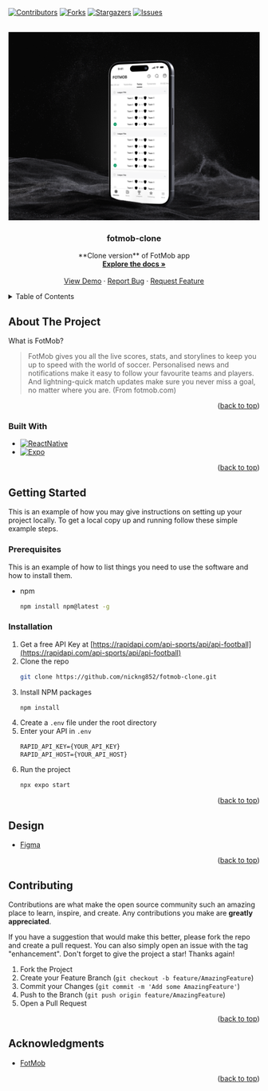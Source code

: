 <!-- Improved compatibility of back to top link: See: https://github.com/othneildrew/Best-README-Template/pull/73 -->

<a id="readme-top"></a>

<!--
*** Thanks for checking out the Best-README-Template. If you have a suggestion
*** that would make this better, please fork the repo and create a pull request
*** or simply open an issue with the tag "enhancement".
*** Don't forget to give the project a star!
*** Thanks again! Now go create something AMAZING! :D
-->

<!-- PROJECT SHIELDS -->
<!--
*** I'm using markdown "reference style" links for readability.
*** Reference links are enclosed in brackets [ ] instead of parentheses ( ).
*** See the bottom of this document for the declaration of the reference variables
*** for contributors-url, forks-url, etc. This is an optional, concise syntax you may use.
*** https://www.markdownguide.org/basic-syntax/#reference-style-links
-->

[![Contributors][contributors-shield]][contributors-url]
[![Forks][forks-shield]][forks-url]
[![Stargazers][stars-shield]][stars-url]
[![Issues][issues-shield]][issues-url]

<!-- PROJECT LOGO -->
<br />
<div align="center">
  <a href="https://github.com/nickng852/fotmob-clone">
    <img src="https://github.com/nickng852/fotmob-clone/blob/master/assets/images/screenshot.png?raw=true" alt="Screenshot">
  </a>

<h3 align="center">fotmob-clone</h3>

  <p align="center">
    **Clone version** of FotMob app
    <br />
    <a href="https://github.com/nickng852/fotmob-clone"><strong>Explore the docs »</strong></a>
    <br />
    <br />
    <a href="https://github.com/nickng852/fotmob-clone">View Demo</a>
    ·
    <a href="https://github.com/nickng852/fotmob-clone/issues/new?labels=bug&template=bug-report---.md">Report Bug</a>
    ·
    <a href="https://github.com/nickng852/fotmob-clone/issues/new?labels=enhancement&template=feature-request---.md">Request Feature</a>
  </p>
</div>

<!-- TABLE OF CONTENTS -->
<details>
  <summary>Table of Contents</summary>
  <ol>
    <li>
      <a href="#about-the-project">About The Project</a>
      <ul>
        <li><a href="#built-with">Built With</a></li>
      </ul>
    </li>
    <li>
      <a href="#getting-started">Getting Started</a>
      <ul>
        <li><a href="#prerequisites">Prerequisites</a></li>
        <li><a href="#installation">Installation</a></li>
      </ul>
    </li>
    <li><a href="#design">Design</a></li>
    <li><a href="#contributing">Contributing</a></li>
    <li><a href="#acknowledgments">Acknowledgments</a></li>
  </ol>
</details>

<!-- ABOUT THE PROJECT -->

## About The Project

What is FotMob?

> FotMob gives you all the live scores, stats, and storylines to keep you up to speed with the world of soccer. Personalised news and notifications make it easy to follow your favourite teams and players. And lightning-quick match updates make sure you never miss a goal, no matter where you are. (From fotmob.com)

<p align="right">(<a href="#readme-top">back to top</a>)</p>

### Built With

-   [![ReactNative][ReactNative.dev]][ReactNative-url]
-   [![Expo][Expo.dev]][Expo-url]

<p align="right">(<a href="#readme-top">back to top</a>)</p>

<!-- GETTING STARTED -->

## Getting Started

This is an example of how you may give instructions on setting up your project locally.
To get a local copy up and running follow these simple example steps.

### Prerequisites

This is an example of how to list things you need to use the software and how to install them.

-   npm
    ```sh
    npm install npm@latest -g
    ```

### Installation

1. Get a free API Key at [https://rapidapi.com/api-sports/api/api-football](https://rapidapi.com/api-sports/api/api-football)
2. Clone the repo
    ```sh
    git clone https://github.com/nickng852/fotmob-clone.git
    ```
3. Install NPM packages
    ```sh
    npm install
    ```
4. Create a `.env` file under the root directory
5. Enter your API in `.env`
    ```env
    RAPID_API_KEY={YOUR_API_KEY}
    RAPID_API_HOST={YOUR_API_HOST}
    ```
6. Run the project
    ```sh
    npx expo start
    ```

<p align="right">(<a href="#readme-top">back to top</a>)</p>

<!-- DESIGN -->

## Design

-   [Figma](https://www.figma.com/design/kNMjSTShQIFZRkXOAqsQkH/Fotmob-Clone?node-id=0-1&t=0RWhFkOQ5qpzHimf-1)

<p align="right">(<a href="#readme-top">back to top</a>)</p>

<!-- CONTRIBUTING -->

## Contributing

Contributions are what make the open source community such an amazing place to learn, inspire, and create. Any contributions you make are **greatly appreciated**.

If you have a suggestion that would make this better, please fork the repo and create a pull request. You can also simply open an issue with the tag "enhancement".
Don't forget to give the project a star! Thanks again!

1. Fork the Project
2. Create your Feature Branch (`git checkout -b feature/AmazingFeature`)
3. Commit your Changes (`git commit -m 'Add some AmazingFeature'`)
4. Push to the Branch (`git push origin feature/AmazingFeature`)
5. Open a Pull Request

<p align="right">(<a href="#readme-top">back to top</a>)</p>

<!-- ACKNOWLEDGMENTS -->

## Acknowledgments

-   [FotMob](https://www.fotmob.com/)

<p align="right">(<a href="#readme-top">back to top</a>)</p>

<!-- MARKDOWN LINKS & IMAGES -->
<!-- https://www.markdownguide.org/basic-syntax/#reference-style-links -->

[contributors-shield]: https://img.shields.io/github/contributors/nickng852/fotmob-clone.svg?style=for-the-badge
[contributors-url]: https://github.com/nickng852/fotmob-clone/graphs/contributors
[forks-shield]: https://img.shields.io/github/forks/nickng852/fotmob-clone.svg?style=for-the-badge
[forks-url]: https://github.com/nickng852/fotmob-clone/network/members
[stars-shield]: https://img.shields.io/github/stars/nickng852/fotmob-clone.svg?style=for-the-badge
[stars-url]: https://github.com/nickng852/fotmob-clone/stargazers
[issues-shield]: https://img.shields.io/github/issues/nickng852/fotmob-clone.svg?style=for-the-badge
[issues-url]: https://github.com/nickng852/fotmob-clone/issues
[license-shield]: https://img.shields.io/github/license/nickng852/fotmob-clone.svg?style=for-the-badge
[license-url]: https://github.com/nickng852/fotmob-clone/blob/master/LICENSE.txt
[linkedin-shield]: https://img.shields.io/badge/-LinkedIn-black.svg?style=for-the-badge&logo=linkedin&colorB=555
[linkedin-url]: https://linkedin.com/in/nickng852
[product-screenshot]: images/screenshot.png
[Next.js]: https://img.shields.io/badge/next.js-000000?style=for-the-badge&logo=nextdotjs&logoColor=white
[Next-url]: https://nextjs.org/
[React.js]: https://img.shields.io/badge/React-20232A?style=for-the-badge&logo=react&logoColor=61DAFB
[React-url]: https://reactjs.org/
[ReactNative.dev]: https://img.shields.io/badge/React_Native-20232A?style=for-the-badge&logo=react&logoColor=61DAFB
[ReactNative-url]: https://reactnative.dev/
[Expo.dev]: https://img.shields.io/badge/Expo-1B1F23?style=for-the-badge&logo=expo&logoColor=white
[Expo-url]: https://expo.dev/
[Vue.js]: https://img.shields.io/badge/Vue.js-35495E?style=for-the-badge&logo=vuedotjs&logoColor=4FC08D
[Vue-url]: https://vuejs.org/
[Angular.io]: https://img.shields.io/badge/Angular-DD0031?style=for-the-badge&logo=angular&logoColor=white
[Angular-url]: https://angular.io/
[Svelte.dev]: https://img.shields.io/badge/Svelte-4A4A55?style=for-the-badge&logo=svelte&logoColor=FF3E00
[Svelte-url]: https://svelte.dev/
[Laravel.com]: https://img.shields.io/badge/Laravel-FF2D20?style=for-the-badge&logo=laravel&logoColor=white
[Laravel-url]: https://laravel.com
[Bootstrap.com]: https://img.shields.io/badge/Bootstrap-563D7C?style=for-the-badge&logo=bootstrap&logoColor=white
[Bootstrap-url]: https://getbootstrap.com
[JQuery.com]: https://img.shields.io/badge/jQuery-0769AD?style=for-the-badge&logo=jquery&logoColor=white
[JQuery-url]: https://jquery.com
